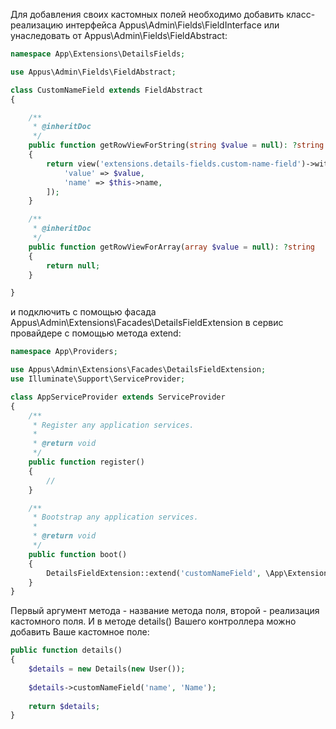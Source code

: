 Для добавления своих кастомных полей необходимо добавить класс-реализацию интерфейса Appus\Admin\Fields\FieldInterface или унаследовать от Appus\Admin\Fields\FieldAbstract:

```php
namespace App\Extensions\DetailsFields;

use Appus\Admin\Fields\FieldAbstract;

class CustomNameField extends FieldAbstract
{

    /**
     * @inheritDoc
     */
    public function getRowViewForString(string $value = null): ?string
    {
        return view('extensions.details-fields.custom-name-field')->with([
            'value' => $value,
            'name' => $this->name,
        ]);
    }

    /**
     * @inheritDoc
     */
    public function getRowViewForArray(array $value = null): ?string
    {
        return null;
    }

}
```

и подключить с помощью фасада Appus\Admin\Extensions\Facades\DetailsFieldExtension в сервис провайдере с помощью метода extend:
```php
namespace App\Providers;

use Appus\Admin\Extensions\Facades\DetailsFieldExtension;
use Illuminate\Support\ServiceProvider;

class AppServiceProvider extends ServiceProvider
{
    /**
     * Register any application services.
     *
     * @return void
     */
    public function register()
    {
        //
    }

    /**
     * Bootstrap any application services.
     *
     * @return void
     */
    public function boot()
    {
        DetailsFieldExtension::extend('customNameField', \App\Extensions\DetailsFields\CustomNameField::class);
    }
}
```

Первый аргумент метода - название метода поля, второй - реализация кастомного поля.
И в методе details() Вашего контроллера можно добавить Ваше кастомное поле:

```php
public function details()
{
    $details = new Details(new User());
    
    $details->customNameField('name', 'Name');
    
    return $details;
}
```
